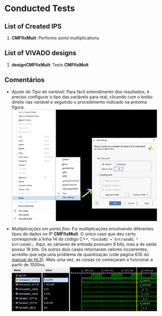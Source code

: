 # Conducted Tests



## List of Created IPS

1. **CMFfixMult**: Performs some multiplications


## List of VIVADO designs

1. **designCMFfixMult**: Tests  **CMFfixMult**



## Comentários

* *Ajuste do Tipo da variável*:
Para fácil entendimento dos resultados, é preciso configurar o tipo das variávels para real, clicando com o botão direito nas variável e seguindo o procedimento indicado na próxima figura.
![Ajuste Radix](./figuras/ajusteRadix.png)


* *Multiplicações em ponto fixo*:
  Fiz multiplicações envolvendo diferentes tipos de dados no IP **CMFfixMult**. O único caso que deu certo corresponde a linha 14 do código C++, <code>*SaidaB1 = EntradaB1 * EntradaB2;</code>. Aqui, as váriaves de entrada possuem 9 bits, mas a de saída possui 18 bits. Os outros dois cases retornaram valores incoerentes, acredito que seja uma problema de quantização (vide página 635 do [manual do HLS](https://www.xilinx.com/support/documentation/sw_manuals/xilinx2017_4/ug902-vivado-high-level-synthesis.pdf)). Mais uma vez, as coisas có começaram a funcionar a partir de 1000ns.
  ![Resultados CMFfixmult](./figuras/resultadosCMFfixmult.png)
